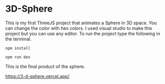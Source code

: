 # 3D-Sphere

This is my first ThreeJS project that animates a Sphere in 3D space. You can change the color with hex colors. I used visual studio to make this project but you can use any editor. To run the project type the following in the terminal.

```
npm install
```

```
npm run dev
```



This is the final product of the sphere.


https://3-d-sphere.vercel.app/
